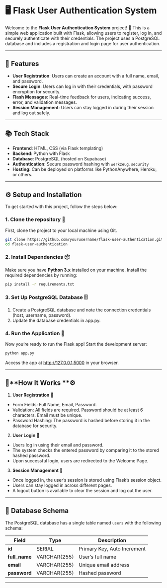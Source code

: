 # 🖥️ **Flask User Authentication System**

Welcome to the **Flask User Authentication System** project! 🚀 This is a simple web application built with Flask, allowing users to register, log in, and securely authenticate with their credentials. The project uses a PostgreSQL database and includes a registration and login page for user authentication.

---

## 🌟 Features

- **User Registration**: Users can create an account with a full name, email, and password.
- **Secure Login**: Users can log in with their credentials, with password encryption for security.
- **Flash Messages**: Real-time feedback for users, indicating success, error, and validation messages.
- **Session Management**: Users can stay logged in during their session and log out safely.

---

## 📚 Tech Stack

- **Frontend**: HTML, CSS (via Flask templating)
- **Backend**: Python with Flask
- **Database**: PostgreSQL (hosted on Supabase)
- **Authentication**: Secure password hashing with `werkzeug.security`
- **Hosting**: Can be deployed on platforms like PythonAnywhere, Heroku, or others.

---

## ⚙️ Setup and Installation

To get started with this project, follow the steps below:

### 1. Clone the repository 📂

First, clone the project to your local machine using Git.

```bash
git clone https://github.com/yourusername/flask-user-authentication.git
cd flask-user-authentication
```

### 2. Install Dependencies 📦

Make sure you have **Python 3.x** installed on your machine. Install the required dependencies by running:

```bash
pip install -r requirements.txt
```

### 3. Set Up PostgreSQL Database 🗄️

   1. Create a PostgreSQL database and note the connection credentials (host, username, password).
   2. Update the database credentials in app.py.

### 4. Run the Application 🚀
Now you’re ready to run the Flask app! Start the development server:

```bash
python app.py
```
Access the app at http://127.0.0.1:5000 in your browser.

---

## 📝**How It Works **⚙️

1. **User Registration** 📝
  - Form Fields: Full Name, Email, Password.
  - Validation:
    All fields are required.
    Password should be at least 6 characters.
    Email must be unique.
  - Password Hashing: The password is hashed before storing it in the database for security.
2. **User Login** 🔐
  - Users log in using their email and password.
  - The system checks the entered password by comparing it to the stored hashed password.
  - Upon successful login, users are redirected to the Welcome Page.
3. **Session Management** 💼
  - Once logged in, the user’s session is stored using Flask’s session object.
  - Users can stay logged in across different pages.
  - A logout button is available to clear the session and log out the user.

---

## 📅 **Database Schema**

The PostgreSQL database has a single table named `users` with the following schema:

| Field        | Type       | Description                          |
|--------------|------------|--------------------------------------|
| **id**       | SERIAL     | Primary Key, Auto Increment          |
| **full_name**| VARCHAR(255) | User’s full name                     |
| **email**    | VARCHAR(255) | Unique email address                 |
| **password** | VARCHAR(255) | Hashed password                      |

---
